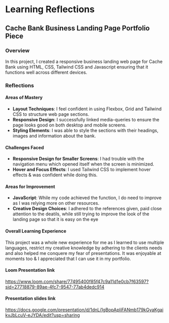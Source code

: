 
# Learning Reflections

## **Cache Bank Business Landing Page Portfolio Piece**

### Overview

In this project, I created a responsive business landing web page for Cache Bank using HTML, CSS, Tailwind CSS and Javascript ensuring that it functions well across different devices.

### Reflections

#### Areas of Mastery

- **Layout Techniques**: I feel confident in using Flexbox, Grid and Tailwind CSS to structure web page sections.
- **Responsive Design**: I successfully linked media-queries to ensure the page looks good on both desktop and mobile screens.
- **Styling Elements**: I was able to style the sections with their headings, images and information about the bank.

#### Challenges Faced

- **Responsive Design for Smaller Screens**: I had trouble with the navigation menu which opened itself when the screen is minimized.
- **Hover and Focus Effects**: I used Tailwind CSS to implement hover effects & was confident while doing this.

#### Areas for Improvement

- **JavaScript**: While my code achieved the function, I do need to improve as I was relying more on other resources.
- **Creative Design Choices**: I adhered to the references given, paid close attention to the deatils, while still trying to improve the look of the landing page so that it is easy on the eye

#### Overall Learning Experience

This project was a whole new experience for me as I learned to use multiple languages, restrict my creative knowledge by adhering to the clients needs and also helped me conquere my fear of presentations. It was enjoyable at moments too & I appreciated that I can use it in my portfolio. 

#### Loom Presentation link
https://www.loom.com/share/77495400f85f47c9a11d1e0cb7f63597?sid=27718879-89ae-4fc7-9547-77ab4dedc914

#### Presentation slides link
https://docs.google.com/presentation/d/1dnLi1gBopApliFANmb179kGyaKgaikvJbLcuV-eJYDA/edit?usp=sharing

